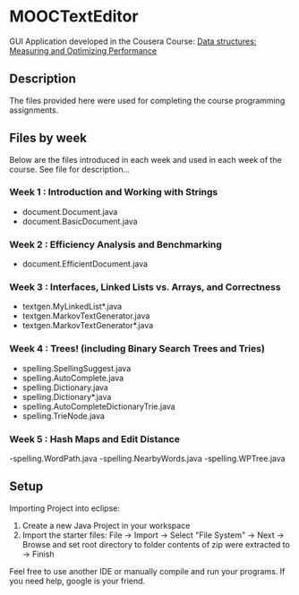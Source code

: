 # MOOCTextEditor
GUI Application developed in the Cousera Course: [Data structures: Measuring and Optimizing Performance](https://www.coursera.org/learn/data-structures-optimizing-performance)

## Description
The files provided here were used for completing the course programming assignments.

## Files by week

Below are the files introduced in each week and used in each week
of the course. See file for description...

### Week 1 : Introduction and Working with Strings

- document.Document.java
- document.BasicDocument.java

### Week 2 : Efficiency Analysis and Benchmarking

- document.EfficientDocument.java

### Week 3 : Interfaces, Linked Lists vs. Arrays, and Correctness

- textgen.MyLinkedList*.java
- textgen.MarkovTextGenerator.java
- textgen.MarkovTextGenerator*.java

### Week 4 : Trees! (including Binary Search Trees and Tries)

- spelling.SpellingSuggest.java
- spelling.AutoComplete.java
- spelling.Dictionary.java
- spelling.Dictionary*.java
- spelling.AutoCompleteDictionaryTrie.java
- spelling.TrieNode.java

### Week 5 : Hash Maps and Edit Distance

-spelling.WordPath.java
-spelling.NearbyWords.java
-spelling.WPTree.java

## Setup

Importing Project into eclipse:
1. Create a new Java Project in your workspace
2. Import the starter files: File -> Import -> Select "File System" -> Next -> Browse and set root directory to folder contents of zip were extracted to -> Finish

Feel free to use another IDE or manually compile and run your programs.
If you need help, google is your friend.
